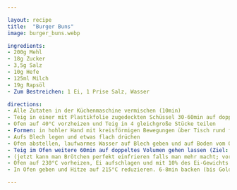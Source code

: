 ```yaml
---

layout: recipe
title:  "Burger Buns"
image: burger_buns.webp

ingredients:
- 200g Mehl
- 18g Zucker
- 3,5g Salz
- 10g Hefe
- 125ml Milch
- 19g Rapsöl
- Zum Bestreichen: 1 Ei, 1 Prise Salz, Wasser

directions:
- Alle Zutaten in der Küchenmaschine vermischen (10min)
- Teig in einer mit Plastikfolie zugedeckten Schüssel 30-60min auf doppeltes Volumen gehen lassen
- Ofen auf 40°C vorzheizen und Teig in 4 gleichgroße Stücke teilen
- Formen: in hohler Hand mit kreisförmigen Bewegungen über Tisch rund formen
- Aufs Blech legen und etwas flach drüchen
- Ofen abstellen, laufwarmes Wasser auf Blech geben und auf Boden vom Ofen stellen
- Teig im Ofen weitere 60min auf doppeltes Volumen gehen lassen (Ziel: ca 9cm Durchmesser)
- (jetzt kann man Brötchen perfekt einfrieren falls man mehr macht; vor Backen dann auf zimmertemperatur aufwärmen lassen)
- Ofen auf 230°C vorheizen, Ei aufschlagen und mit 10% des Ei-Gewichts Wasser und etwas Salz vermischen und auf Brötchen streichen
- In Ofen geben und Hitze auf 215°C reduzieren. 6-8min backen (bis Goldbraun).

---
```


